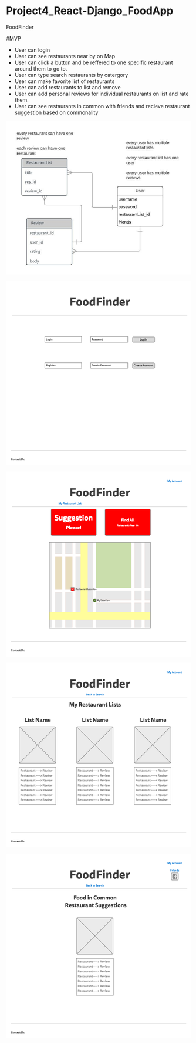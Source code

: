 # Project4_React-Django_FoodApp

FoodFinder


#MVP
* User can login
* User can see restaurants near by on Map
* User can click a button and be reffered to one specific restaurant around them to go to.
* User can type search restaurants by catergory
* User can make favorite list of restaurants
* User can add restaurants to list and remove
* User can add personal reviews for individual restaurants on list and rate them.
* User can see restaurants in common with friends and recieve restaurant suggestion based on commonality


![alt text](https://github.com/jaredkranzler/Project4_React-Django_FoodApp/blob/master/Images/Food'inCommon%20(1).jpeg)

![alt text](https://github.com/jaredkranzler/Project4_React-Django_FoodApp/blob/master/Images/Login.png)

![alt text](https://github.com/jaredkranzler/Project4_React-Django_FoodApp/blob/master/Images/map.png)

![alt text](https://github.com/jaredkranzler/Project4_React-Django_FoodApp/blob/master/Images/List.png)

![alt text](https://github.com/jaredkranzler/Project4_React-Django_FoodApp/blob/master/Images/friend%20page.png)



